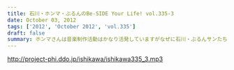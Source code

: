 ```yaml
---
title: 石川・ホンマ・ぶるんのBe-SIDE Your Life! vol.335-3
date: October 03, 2012
tags: ['2012', 'October 2012', 'vol.335']
draft: false
summary: ホンマさんは音楽制作活動はかなり活発していますがなぜに石川・ぶるんサンたちはダウンロードしてくれないのか！？うぅぅん～～帰りのエレベーターの中では次回の音楽活動については活発にお話していましたのでしたが。（実現なるか・・・）ＮＡＭＡＥ
---
```


http://project-phi.ddo.jp/ishikawa/ishikawa335_3.mp3
